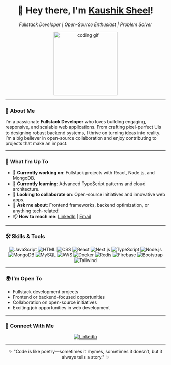<!--
**kaushiksheel/kaushiksheel** is a ✨ _special_ ✨ repository because its `README.md` (this file) appears on your GitHub profile.
-->

<div align="center">
  <h1>👋 Hey there, I'm <a href="#!">Kaushik Sheel</a>!</h1>
  <p><em>Fullstack Developer | Open-Source Enthusiast | Problem Solver</em></p>
  <img src="https://media.giphy.com/media/LmNwrBhejkK9EFP504/giphy.gif" width="200" alt="coding gif"/>
</div>

---

### 🚀 About Me

I’m a passionate **Fullstack Developer** who loves building engaging, responsive, and scalable web applications. From crafting pixel-perfect UIs to designing robust backend systems, I thrive on turning ideas into reality. I’m a big believer in open-source collaboration and enjoy contributing to projects that make an impact.

---

### 🌟 What I’m Up To

- 🔭 **Currently working on**: Fullstack projects with React, Node.js, and MongoDB.
- 🌱 **Currently learning**: Advanced TypeScript patterns and cloud architecture.
- 👯 **Looking to collaborate on**: Open-source initiatives and innovative web apps.
- 💬 **Ask me about**: Frontend frameworks, backend optimization, or anything tech-related!
- 📫 **How to reach me**: [LinkedIn](https://www.linkedin.com/in/kaushik-sheel/) | [Email](mailto:kaushiksheel9@gmail.com)

---

### 🛠️ Skills & Tools

<p align="center">
  <img src="https://img.shields.io/badge/JavaScript-yellow?style=for-the-badge&logo=javascript&logoColor=white" alt="JavaScript"/>
  <img src="https://img.shields.io/badge/HTML-orange?style=for-the-badge&logo=html5&logoColor=white" alt="HTML"/>
  <img src="https://img.shields.io/badge/CSS-blue?style=for-the-badge&logo=css3&logoColor=white" alt="CSS"/>
  <img src="https://img.shields.io/badge/React-skyblue?style=for-the-badge&logo=react&logoColor=white" alt="React"/>
  <img src="https://img.shields.io/badge/Next.js-black?style=for-the-badge&logo=next.js&logoColor=white" alt="Next.js"/>
  <img src="https://img.shields.io/badge/TypeScript-violet?style=for-the-badge&logo=typescript&logoColor=white" alt="TypeScript"/>
  <img src="https://img.shields.io/badge/Node.js-green?style=for-the-badge&logo=node.js&logoColor=white" alt="Node.js"/>
  <img src="https://img.shields.io/badge/MongoDB-darkgreen?style=for-the-badge&logo=mongodb&logoColor=white" alt="MongoDB"/>
  <img src="https://img.shields.io/badge/MySQL-blue?style=for-the-badge&logo=mysql&logoColor=white" alt="MySQL"/>
  <img src="https://img.shields.io/badge/AWS-orange?style=for-the-badge&logo=amazonaws&logoColor=white" alt="AWS"/>
  <img src="https://img.shields.io/badge/Docker-blue?style=for-the-badge&logo=docker&logoColor=white" alt="Docker"/>
  <img src="https://img.shields.io/badge/Redis-red?style=for-the-badge&logo=redis&logoColor=white" alt="Redis"/>
  <img src="https://img.shields.io/badge/Firebase-yellow?style=for-the-badge&logo=firebase&logoColor=white" alt="Firebase"/>
  <img src="https://img.shields.io/badge/Bootstrap-skyblue?style=for-the-badge&logo=bootstrap&logoColor=white" alt="Bootstrap"/>
  <img src="https://img.shields.io/badge/Tailwind-black?style=for-the-badge&logo=tailwindcss&logoColor=white" alt="Tailwind"/>
</p>

---

### 🌍 I’m Open To

- Fullstack development projects
- Frontend or backend-focused opportunities
- Collaboration on open-source initiatives
- Exciting job opportunities in web development

---

### 🤝 Connect With Me

<p align="center">
  <a href="https://www.linkedin.com/in/kaushik-sheel/">
    <img src="https://img.shields.io/badge/LinkedIn-%230077B5.svg?&style=for-the-badge&logo=linkedin&logoColor=white" alt="LinkedIn"/>
  </a>
  <!-- Add more social links here if you have them (e.g., Twitter, Portfolio) -->
</p>

---

<div align="center">
  <p>✨ "Code is like poetry—sometimes it rhymes, sometimes it doesn’t, but it always tells a story." ✨</p>
</div>
